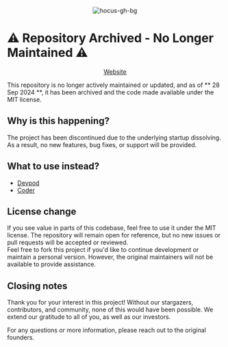 
<p align="center">
  <img alt="hocus-gh-bg" src="https://user-images.githubusercontent.com/28019628/227353685-63f8e3bb-fbf9-446b-a6bd-f15fc53c9a52.png">
</p>

# ⚠️ Repository Archived - No Longer Maintained ⚠️

<p align="center">
  <a href="https://hocus.dev/">Website</a>

This repository is no longer actively maintained or updated, and as of ** 28 Sep 2024 **, it has been archived and the code made available under the MIT license.

## Why is this happening?

The project has been discontinued due to the underlying startup dissolving. As a result, no new features, bug fixes, or support will be provided.

##  What to use instead?
- [Devpod](https://github.com/loft-sh/devpod)
- [Coder](https://coder.com/)

## License change
If you see value in parts of this codebase, feel free to use it under the MIT license. The repository will remain open for reference, but no new issues or pull requests will be accepted or reviewed.  
Feel free to fork this project if you'd like to continue development or maintain a personal version. However, the original maintainers will not be available to provide assistance.

## Closing notes
Thank you for your interest in this project! Without our stargazers, contributors, and community, none of this would have been possible. We extend our gratitude to all of you, as well as our investors. 

For any questions or more information, please reach out to the original founders.
